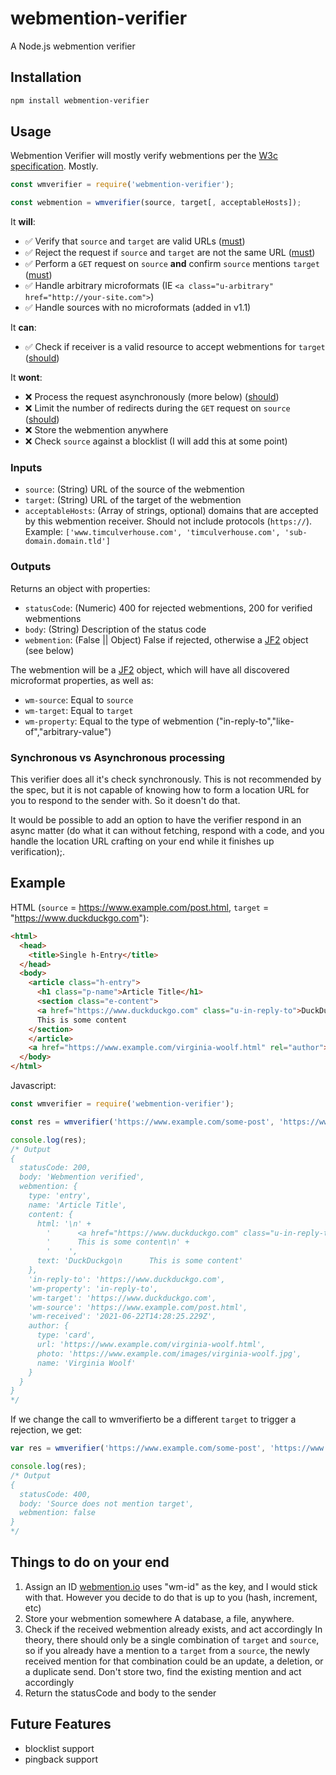 # webmention-verifier
A Node.js webmention verifier

## Installation

```bash
npm install webmention-verifier
```

## Usage    

Webmention Verifier will mostly verify webmentions per the [W3c specification](https://www.w3.org/TR/webmention/). Mostly.

```js
const wmverifier = require('webmention-verifier');

const webmention = wmverifier(source, target[, acceptableHosts]);
```

It **will**:
- ✅ Verify that `source` and `target` are valid URLs ([must](https://www.w3.org/TR/webmention/#request-verification-p-1))
- ✅ Reject the request if `source` and `target` are not the same URL ([must](https://www.w3.org/TR/webmention/#request-verification-p-2))
- ✅ Perform a `GET` request on `source` **and** confirm `source` mentions `target` ([must](https://www.w3.org/TR/webmention/#request-verification-p-2))
- ✅ Handle arbitrary microformats (IE `<a class="u-arbitrary" href="http://your-site.com">`)
- ✅ Handle sources with no microformats (added in v1.1)


It **can**: 
- ✅ Check if receiver is a valid resource to accept webmentions for `target` ([should](https://www.w3.org/TR/webmention/#request-verification-p-3))

It **wont**:
- ❌ Process the request asynchronously (more below) ([should](https://www.w3.org/TR/webmention/#receiving-webmentions-p-1))
- ❌ Limit the number of redirects during the `GET` request on `source` ([should](https://www.w3.org/TR/webmention/#webmention-verification-p-3))
- ❌ Store the webmention anywhere
- ❌ Check `source` against a blocklist (I will add this at some point)

### Inputs
- `source`: (String) URL of the source of the webmention
- `target`: (String) URL of the target of the webmention
- `acceptableHosts`: (Array of strings, optional) domains that are accepted by this webmention receiver. Should not include protocols (`https://`). Example: 
  `['www.timculverhouse.com', 'timculverhouse.com', 'sub-domain.domain.tld']`

### Outputs

Returns an object with properties:
- `statusCode`: (Numeric) 400 for rejected webmentions, 200 for verified webmentions
- `body`: (String) Description of the status code
- `webmention`: (False || Object) False if rejected, otherwise a [JF2](https://jf2.spec.indieweb.org/) object (see below)

The webmention will be a [JF2](https://jf2.spec.indieweb.org/) object, which will have all discovered microformat properties, as well as:
- `wm-source`: Equal to `source`
- `wm-target`: Equal to `target`
- `wm-property`: Equal to the type of webmention ("in-reply-to","like-of","arbitrary-value")

### Synchronous vs Asynchronous processing
This verifier does all it's check synchronously. This is not recommended by the spec, but it is not capable of knowing how to form a location URL for you to respond to the sender with. So it doesn't do that.

It would be possible to add an option to have the verifier respond in an async matter (do what it can without fetching, respond with a code, and you handle the location URL crafting on your end while it finishes up verification);.

## Example

HTML (`source` = https://www.example.com/post.html, `target` = "https://www.duckduckgo.com"):
```html
<html>
  <head>
    <title>Single h-Entry</title>
  </head>
  <body>
    <article class="h-entry">
      <h1 class="p-name">Article Title</h1>
      <section class="e-content">
      <a href="https://www.duckduckgo.com" class="u-in-reply-to">DuckDuckgo</a>
      This is some content
    </section>
    </article>
    <a href="https://www.example.com/virginia-woolf.html" rel="author">about Virginia Woolf</a>
  </body>
</html>
```
Javascript:
```js
const wmverifier = require('webmention-verifier');

const res = wmverifier('https://www.example.com/some-post', 'https://www.duckduckgo.com');

console.log(res);
/* Output
{
  statusCode: 200,
  body: 'Webmention verified',
  webmention: {
    type: 'entry',
    name: 'Article Title',
    content: {
      html: '\n' +
        '      <a href="https://www.duckduckgo.com" class="u-in-reply-to">DuckDuckgo</a>\n' +
        '      This is some content\n' +
        '    ',
      text: 'DuckDuckgo\n      This is some content'
    },
    'in-reply-to': 'https://www.duckduckgo.com',
    'wm-property': 'in-reply-to',
    'wm-target': 'https://www.duckduckgo.com',
    'wm-source': 'https://www.example.com/post.html',
    'wm-received': '2021-06-22T14:28:25.229Z',
    author: {
      type: 'card',
      url: 'https://www.example.com/virginia-woolf.html',
      photo: 'https://www.example.com/images/virginia-woolf.jpg',
      name: 'Virginia Woolf'
    }
  }
}
*/
```

If we change the call to wmverifierto be a different `target` to trigger a rejection, we get:
```js
var res = wmverifier('https://www.example.com/some-post', 'https://www.not-mentioned.com');

console.log(res);
/* Output
{
  statusCode: 400,
  body: 'Source does not mention target',
  webmention: false
}
*/
```

## Things to do on your end
1. Assign an ID
  [webmention.io](https://webmention.io) uses "wm-id" as the key, and I would stick with that. However you decide to do that is up to you (hash, increment, etc)
2. Store your webmention somewhere
  A database, a file, anywhere.
3. Check if the received webmention already exists, and act accordingly
  In theory, there should only be a single combination of `target` and `source`, so if you already have a mention to a `target` from a `source`, the newly received mention for that combination could be an update, a deletion, or a duplicate send. Don't store two, find the existing mention and act accordingly
4. Return the statusCode and body to the sender

## Future Features
- blocklist support
- pingback support